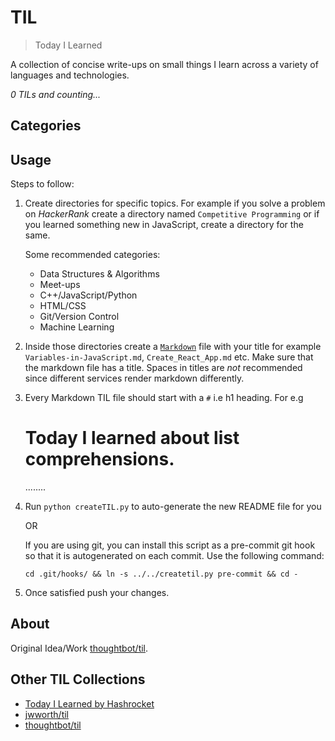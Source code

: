 # TIL

> Today I Learned

A collection of concise write-ups on small things I learn across a variety of 
languages and technologies.

_0 TILs and counting..._

## Categories
## Usage

Steps to follow:

1. Create directories for specific topics. For example if you solve a problem on 
	*HackerRank* create a directory named `Competitive Programming` or if you 
	learned something new in JavaScript, create a directory for the same.

	Some recommended categories:

	- Data Structures & Algorithms
	- Meet-ups
	- C++/JavaScript/Python
	- HTML/CSS
	- Git/Version Control
	- Machine Learning

2. Inside those directories create a [`Markdown`](https://www.markdownguide.org/basic-syntax/) 
	file with your title for example `Variables-in-JavaScript.md`, 
	`Create_React_App.md` etc. Make sure that the markdown file has a title. 
	Spaces in titles are _not_ recommended since different services render 
	markdown differently.
	
3. Every Markdown TIL file should start with a `#` i.e h1 heading.
    For e.g
    # Today I learned about list comprehensions.
    ........

4. Run `python createTIL.py` to auto-generate the new README file for you 
	
	OR
	
	If you are using git, you can install this script as a pre-commit git hook so 
	that it is autogenerated on each commit. Use the following command:

	`cd .git/hooks/ && ln -s ../../createtil.py pre-commit && cd -`
 
5. Once satisfied push your changes.

## About

Original Idea/Work [thoughtbot/til](https://github.com/thoughtbot/til).

## Other TIL Collections

* [Today I Learned by Hashrocket](https://til.hashrocket.com)
* [jwworth/til](https://github.com/jwworth/til)
* [thoughtbot/til](https://github.com/thoughtbot/til)